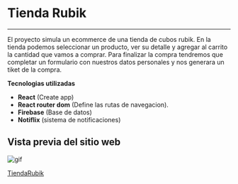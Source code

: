 # Tienda Rubik
***
El proyecto simula un ecommerce de una tienda de cubos rubik. En la tienda podemos seleccionar un producto, ver su detalle y agregar al carrito la cantidad que vamos a comprar. Para finalizar la compra tendremos que completar un formulario con nuestros datos personales y nos generara un tiket de la compra. 


**Tecnologias utilizadas**

- **React** (Create app)
- **React router dom** (Define las rutas de navegacion).
- **Firebase** (Base de datos)
- **Notiflix** (sistema de notificaciones)

## Vista previa del sitio web

![gif](https://i.postimg.cc/wBdF4j9Z/prevista-tiendarubik-l4-SMCp-L1.gif)

[TiendaRubik](https://pre-entrega-gaona-correa-874qm1hb1-gaona21.vercel.app/)
